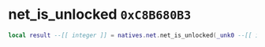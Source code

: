 # net_is_unlocked `0xC8B680B3`

```lua
local result --[[ integer ]] = natives.net.net_is_unlocked(_unk0 --[[ integer ]])
```